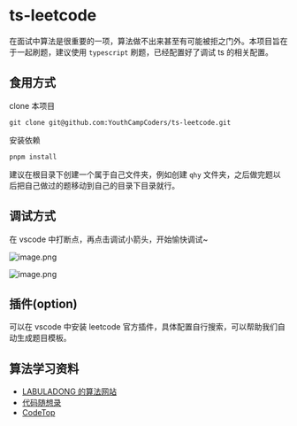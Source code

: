 # ts-leetcode

在面试中算法是很重要的一项，算法做不出来甚至有可能被拒之门外。本项目旨在于一起刷题，建议使用 `typescript` 刷题，已经配置好了调试 ts 的相关配置。

## 食用方式

clone 本项目

```shell
git clone git@github.com:YouthCampCoders/ts-leetcode.git
```

安装依赖

```shell
pnpm install
```

建议在根目录下创建一个属于自己文件夹，例如创建 `qhy` 文件夹，之后做完题以后把自己做过的题移动到自己的目录下目录就行。

## 调试方式

在 vscode 中打断点，再点击调试小箭头，开始愉快调试~

![image.png](https://s2.loli.net/2023/02/10/F1iTcmIGezv9KJM.png)

![image.png](https://s2.loli.net/2023/02/10/pSRe5olqvjyV9T6.png)

## 插件(option)

可以在 vscode 中安装 leetcode 官方插件，具体配置自行搜索，可以帮助我们自动生成题目模板。

## 算法学习资料

- [LABULADONG 的算法网站](https://labuladong.gitee.io/algo/)
- [代码随想录](https://programmercarl.com/)
- [CodeTop](https://codetop.cc/)
